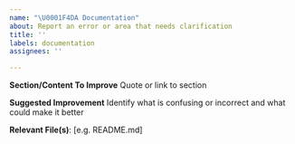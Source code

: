 ```yaml
---
name: "\U0001F4DA Documentation"
about: Report an error or area that needs clarification
title: ''
labels: documentation
assignees: ''

---
```


<!-- Click "Preview" for a more readable version --

If you found an area that needs clarification, feel free to open a PR or list the section/content that could be improved below

⚠️👆 Feel free to refer to these instructions before submitting the issue 👆⚠️
-->

**Section/Content To Improve**
Quote or link to section

**Suggested Improvement**
Identify what is confusing or incorrect and what could make it better

**Relevant File(s)**: [e.g. README.md]
